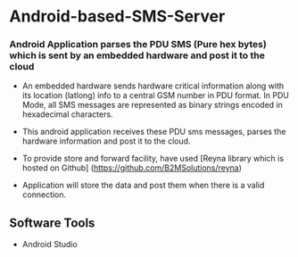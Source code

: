 # Android-based-SMS-Server

### Android Application parses the PDU SMS (Pure hex bytes) which is sent by an embedded hardware and post it to the cloud

* An embedded hardware sends hardware critical information along with its location (latlong) info to a central GSM number in PDU format. In PDU Mode, all SMS messages are represented as binary strings encoded in hexadecimal characters.

* This android application receives these PDU sms messages, parses the hardware information and post it to the cloud. 

* To provide store and forward facility, have used [Reyna library which is hosted on Github] (https://github.com/B2MSolutions/reyna) 

* Application will store the data and post them when there is a valid connection.

    
## Software Tools
* Android Studio
  
  
